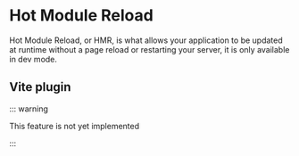 # Hot Module Reload

Hot Module Reload, or HMR, is what allows your application to be updated at 
runtime without a page reload or restarting your server, it is only available in
dev mode.

## Vite plugin

::: warning

This feature is not yet implemented

:::

